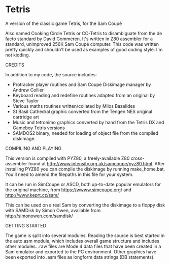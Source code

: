 # Tetris
A version of the classic game Tetris, for the Sam Coupé

Also named Cooking Circle Tetris or CC-Tetris to disambiguate from the de facto standard by David Gommeren.  It's written in Z80 assembler for a standard, unimproved 256K Sam Coupé computer.  This code was written pretty quickly and shouldn't be used as examples of good coding style.  I'm not kidding.  



CREDITS

In addition to my code, the source includes:

* Protracker player routines and Sam Coupe Diskimage manager by Andrew Collier
* Keyboard reading and redefine routines adapted from an original by Steve Taylor
* Various maths routines written/collated by Milos Bazelides
* St Basil Cathedral graphic converted from the Tengen NES original cartridge art 
* Music and tetronimo graphics converted by hand from the Tetris DX and Gameboy Tetris versions
* SAMDOS2 binary, needed for loading of object file from the compiled diskimage.



COMPILING AND PLAYING

This version is compiled with PYZ80, a freely-available Z80 cross-assembler found at http://www.intensity.org.uk/samcoupe/pyz80.html.  After installing PYZ80 you can compile the diskimage by running make_home.bat.  You'll need to amend the filepaths in this file for your system.

It can be run in SimCoupe or ASCD, both up-to-date popular emulators for the original machine, from https://wwww.simcoupe.org/ and http://www.keprt.cz/sam/

This can be used on a real Sam by converting the diskimage to a floppy disk with SAMDisk by Simon Owen, available from http://simonowen.com/samdisk/



GETTING STARTED 

The game is split into several modules.  Reading the source is best started in the auto.asm module, which includes overall game structure and includes other modules.  .raw files are Mode 4 data files that have been created in a Sam emulator and exported to the PC environment.  Other graphics have been exported into .asm files as longform data strings (DB statements).
